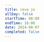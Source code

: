```yaml
---
title: ceva jo
allDay: false
startTime: 08:00
endTime: 16:00
date: 2024-08-07
completed: false
---
```

